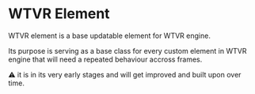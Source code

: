 # WTVR Element

WTVR element is a base updatable element for WTVR engine.

Its purpose is serving as a base class for every custom element in WTVR engine that will need a repeated behaviour accross frames.

:warning: it is in its very early stages and will get improved and built upon over time.

